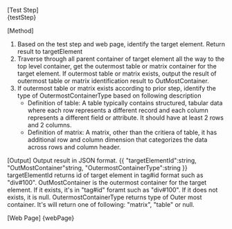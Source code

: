 [Test Step]  
{testStep}

[Method]

1. Based on the test step and web page, identify the target element. Return result to targetElement
2. Traverse through all parent container of target element all the way to the top level container, get the outermost table or matrix container for the target element. If outermost table or matrix exists, output the result of outermost table or matrix identification result to OutMostContainer.
3. If outermost table or matrix exists according to prior step, identify the type of OutermostContainerType based on following description
   * Definition of table: A table typically contains structured, tabular data where each row represents a different record and each column represents a different field or attribute. It should have at least 2 rows and 2 columns.
   * Definition of matrix: A matrix, other than the critiera of table, it has additional row and column dimension that categorizes the data across rows and column header. 

[Output]
Output result in JSON format.
{{
"targetElementId":string,
"OutMostContainer"string,
"OutermostContainerType":string
}}
targetElementId returns id of target element in tag#id format such as "div#100".
OutMostContainer is the outermost container for the target element. If it exists, it's in "tag#id" foramt such as "div#100". If it does not exists, it is null.
OutermostContainerType returns type of Outer most container. It's will return one of following: "matrix", "table" or null.

[Web Page]
{webPage}
